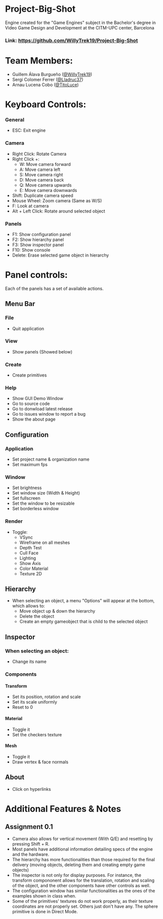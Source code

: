 # Project-Big-Shot
Engine created for the "Game Engines" subject in the Bachelor's degree in Video Game Design and Development at the CITM-UPC center, Barcelona

### Link: https://github.com/WillyTrek19/Project-Big-Shot

# Team Members:
 - Guillem Álava Burgueño ([@WillyTrek19](https://github.com/WillyTrek19))
 - Sergi Colomer Ferrer ([@Lladruc37](https://github.com/Lladruc37))
 - Arnau Lucena Cobo ([@TitoLuce](https://github.com/TitoLuce))

# Keyboard Controls:
### General
 - ESC: Exit engine
### Camera
 - Right Click: Rotate Camera
 - Right Click +:
   - W: Move camera forward
   - A: Move camera left
   - S: Move camera right
   - D: Move camera back
   - Q: Move camera upwards
   - E: Move camera downwards
 - Shift: Duplicate camera speed
 - Mouse Wheel: Zoom camera (Same as W/S)
 - F: Look at camera
 - Alt + Left Click: Rotate around selected object
### Panels
 - F1: Show configuration panel
 - F2: Show hierarchy panel
 - F3: Show inspector panel
 - F10: Show console
 - Delete: Erase selected game object in hierarchy

# Panel controls:
Each of the panels has a set of available actions.
## Menu Bar
### File
 - Quit application
### View
 - Show panels (Showed below)
### Create
 - Create primitives
### Help
 - Show GUI Demo Window
 - Go to source code
 - Go to donwload latest release
 - Go to issues window to report a bug
 - Show the about page

## Configuration
### Application
 - Set project name & organization name
 - Set maximum fps
### Window
 - Set brightness
 - Set window size (Width & Height)
 - Set fullscreen
 - Set the window to be resizable
 - Set borderless window
### Render
 - Toggle:
   - VSync
   - Wireframe on all meshes
   - Depth Test
   - Cull Face
   - Lighting
   - Show Axis
   - Color Material
   - Texture 2D
## Hierarchy
  - When selecting an object, a menu "Options" will appear at the bottom, which allows to:
    - Move object up & down the hierarchy
    - Delete the object
    - Create an empty gameobject that is child to the selected object
## Inspector
### When selecting an object:
  - Change its name
### Components
#### Transform
  - Set its position, rotation and scale
  - Set its scale uniformly
  - Reset to 0
#### Material
  - Toggle it
  - Set the checkers texture
#### Mesh
  - Toggle it
  - Draw vertex & face normals
## About
  - Click on hyperlinks
# Additional Features & Notes
## Assignment 0.1
 - Camera also allows for vertical movement (With Q/E) and resetting by pressing Shift + R.
 - Most panels have additional information detailing specs of the engine and the hardware.
 - The hierarchy has more functionalities than those required for the final delivery (moving objects, deleting them and creating empty game objects)
 - The inspector is not only for display purposes. For instance, the transform compononent allows for the translation, rotation and scaling of the object, and the other components have other controls as well.
 - The configuration window has similar functionalities as the ones of the examples shown in class when.
 - Some of the primitives' textures do not work properly, as their texture coordinates are not properly set. Others just don't have any. The sphere primitive is done in Direct Mode.
